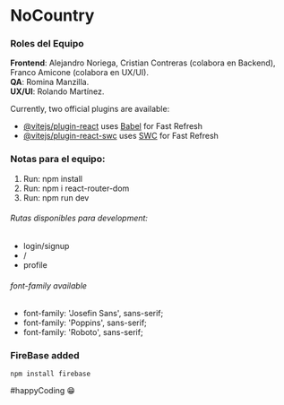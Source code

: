 # NoCountry

### Roles del Equipo
<strong>Frontend</strong>: Alejandro Noriega, Cristian Contreras (colabora en Backend), Franco Amicone (colabora en UX/UI).<br />
<strong>QA</strong>: Romina Manzilla.<br />
<strong>UX/UI</strong>: Rolando Martínez.<br />

Currently, two official plugins are available:

- [@vitejs/plugin-react](https://github.com/vitejs/vite-plugin-react/blob/main/packages/plugin-react/README.md) uses [Babel](https://babeljs.io/) for Fast Refresh
- [@vitejs/plugin-react-swc](https://github.com/vitejs/vite-plugin-react-swc) uses [SWC](https://swc.rs/) for Fast Refresh

### Notas para el equipo:
<ol>
    <li>Run: npm install</li>
    <li>Run: npm i react-router-dom</li>
    <li>Run: npm run dev</li>
</ol>

<h6>Rutas disponibles para development:</h6>
<ul>
    <li>login/signup</li>
    <li>/</li>
    <li>profile</li>
</ul>

<h6>font-family available</h6>
    <ul>
        <li>font-family: 'Josefin Sans', sans-serif;</li>
        <li>font-family: 'Poppins', sans-serif;</li>
        <li>font-family: 'Roboto', sans-serif;</li>
    </ul>

### FireBase added
    npm install firebase

#happyCoding 😁
